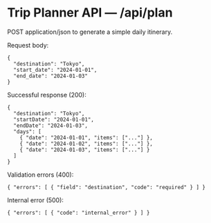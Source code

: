 # Trip Planner API — /api/plan

POST application/json to generate a simple daily itinerary.

Request body:
```
{
  "destination": "Tokyo",
  "start_date": "2024-01-01",
  "end_date": "2024-01-03"
}
```

Successful response (200):
```
{
  "destination": "Tokyo",
  "startDate": "2024-01-01",
  "endDate": "2024-01-03",
  "days": [
    { "date": "2024-01-01", "items": ["..."] },
    { "date": "2024-01-02", "items": ["..."] },
    { "date": "2024-01-03", "items": ["..."] }
  ]
}
```

Validation errors (400):
```
{ "errors": [ { "field": "destination", "code": "required" } ] }
```

Internal error (500):
```
{ "errors": [ { "code": "internal_error" } ] }
```

